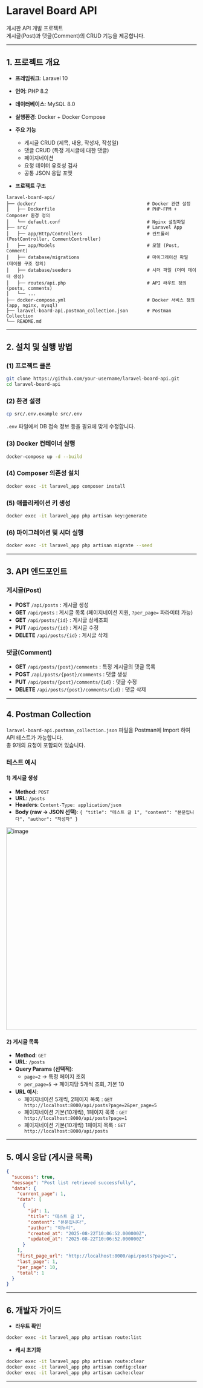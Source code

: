 # Laravel Board API

게시판 API 개발 프로젝트  
게시글(Post)과 댓글(Comment)의 CRUD 기능을 제공합니다.  

---

## 1. 프로젝트 개요

- **프레임워크**: Laravel 10  
- **언어**: PHP 8.2  
- **데이터베이스**: MySQL 8.0  
- **실행환경**: Docker + Docker Compose  
- **주요 기능**
  - 게시글 CRUD (제목, 내용, 작성자, 작성일)
  - 댓글 CRUD (특정 게시글에 대한 댓글)
  - 페이지네이션
  - 요청 데이터 유효성 검사
  - 공통 JSON 응답 포맷
 
- **프로젝트 구조**
```
laravel-board-api/
├── docker/                                         # Docker 관련 설정
│   ├── Dockerfile                                  # PHP-FPM + Composer 환경 정의
│   └── default.conf                                # Nginx 설정파일
├── src/                                            # Laravel App
│   ├── app/Http/Controllers                        # 컨트롤러 (PostController, CommentController)
│   ├── app/Models                                  # 모델 (Post, Comment)
│   ├── database/migrations                         # 마이그레이션 파일 (테이블 구조 정의)
│   ├── database/seeders                            # 시더 파일 (더미 데이터 생성)
│   ├── routes/api.php                              # API 라우트 정의 (posts, comments)
│   └── ...
├── docker-compose.yml                              # Docker 서비스 정의 (app, nginx, mysql)
├── laravel-board-api.postman_collection.json       # Postman Collection
└── README.md
```

---

## 2. 설치 및 실행 방법

### (1) 프로젝트 클론
```bash
git clone https://github.com/your-username/laravel-board-api.git
cd laravel-board-api
```

### (2) 환경 설정
```bash
cp src/.env.example src/.env
```
`.env` 파일에서 DB 접속 정보 등을 필요에 맞게 수정합니다.  

### (3) Docker 컨테이너 실행
```bash
docker-compose up -d --build
```

### (4) Composer 의존성 설치
```bash
docker exec -it laravel_app composer install
```

### (5) 애플리케이션 키 생성
```bash
docker exec -it laravel_app php artisan key:generate
```

### (6) 마이그레이션 및 시더 실행
```bash
docker exec -it laravel_app php artisan migrate --seed
```

---

## 3. API 엔드포인트

### 게시글(Post)
- **POST** `/api/posts` : 게시글 생성  
- **GET** `/api/posts` : 게시글 목록 (페이지네이션 지원, `?per_page=` 파라미터 가능)  
- **GET** `/api/posts/{id}` : 게시글 상세조회  
- **PUT** `/api/posts/{id}` : 게시글 수정  
- **DELETE** `/api/posts/{id}` : 게시글 삭제  

### 댓글(Comment)
- **GET** `/api/posts/{post}/comments` : 특정 게시글의 댓글 목록  
- **POST** `/api/posts/{post}/comments` : 댓글 생성  
- **PUT** `/api/posts/{post}/comments/{id}` : 댓글 수정  
- **DELETE** `/api/posts/{post}/comments/{id}` : 댓글 삭제  

---

## 4. Postman Collection

`laravel-board-api.postman_collection.json` 파일을 Postman에 Import 하여 API 테스트가 가능합니다.  
총 9개의 요청이 포함되어 있습니다.  
 
### 테스트 예시 
#### 1) 게시글 생성
- **Method**: `POST`
- **URL**: `/posts`
- **Headers**: `Content-Type: application/json`
- **Body (raw → JSON 선택)**:
`{
  "title": "테스트 글 1",
  "content": "본문입니다",
  "author": "작성자"
}`
<img width="1470" height="535" alt="image" src="https://github.com/user-attachments/assets/b6ff6a38-26de-4574-bf2b-97b6f141cf1b" />

#### 2) 게시글 목록
- **Method**: `GET`
- **URL**: `/posts`
- **Query Params (선택적)**:
  - `page=2` → 특정 페이지 조회
  - `per_page=5` → 페이지당 5개씩 조회, 기본 10
- **URL 예시**:
  - 페이지네이션 5개씩, 2페이지 목록 : `GET http://localhost:8000/api/posts?page=2&per_page=5`
  - 페이지네이션 기본(10개씩), 1페이지 목록 : `GET http://localhost:8000/api/posts?page=1`
  - 페이지네이션 기본(10개씩) 1페이지 목록 : `GET http://localhost:8000/api/posts`

---

## 5. 예시 응답 (게시글 목록)

```json
{
  "success": true,
  "message": "Post list retrieved successfully",
  "data": {
    "current_page": 1,
    "data": [
      {
        "id": 1,
        "title": "테스트 글 1",
        "content": "본문입니다",
        "author": "이누리",
        "created_at": "2025-08-22T10:06:52.000000Z",
        "updated_at": "2025-08-22T10:06:52.000000Z"
      }
    ],
    "first_page_url": "http://localhost:8000/api/posts?page=1",
    "last_page": 1,
    "per_page": 10,
    "total": 1
  }
}
```

---

## 6. 개발자 가이드

- **라우트 확인**
```bash
docker exec -it laravel_app php artisan route:list
```

- **캐시 초기화**
```bash
docker exec -it laravel_app php artisan route:clear
docker exec -it laravel_app php artisan config:clear
docker exec -it laravel_app php artisan cache:clear
```

---

